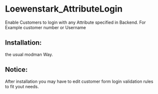 # Loewenstark_AttributeLogin
Enable Customers to login with any Attribute specified in Backend.
For Example customer number or Username

## Installation:
the usual modman Way. 

## Notice:
After installation you may have to edit customer form login validation rules to fit yout needs.

